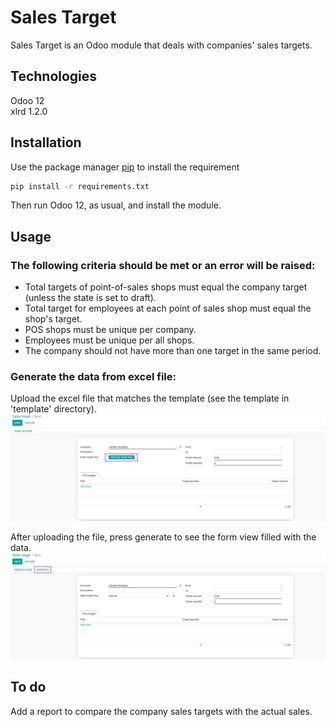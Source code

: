 # Sales Target

Sales Target is an Odoo module that deals with companies' sales targets.

## Technologies
Odoo 12 \
xlrd 1.2.0

## Installation

Use the package manager [pip](https://pip.pypa.io/en/stable/) to install the requirement

```bash
pip install -r requirements.txt
```
Then run Odoo 12, as usual, and install the module.

## Usage
### The following criteria should be met or an error will be raised:
- Total targets of point-of-sales shops must equal the company target (unless the state is set to draft).
- Total target for employees at each point of sales shop must equal the shop's target.
- POS shops must be unique per company.
- Employees must be unique per all shops.
- The company should not have more than one target in the same period.

### Generate the data from excel file:
Upload the excel file that matches the template (see the template in 'template' directory).
![upload file](https://github.com/AmroYasser/sales_target/blob/main/imgs/upload_file.png?raw=true)

After uploading the file, press generate to see the form view filled with the data.
![upload file](https://github.com/AmroYasser/sales_target/blob/main/imgs/generate.png?raw=true)




## To do
Add a report to compare the company sales targets with the actual sales.
